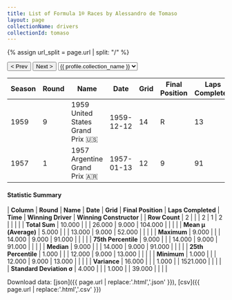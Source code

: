 ```yaml
---
title: List of Formula 1® Races by Alessandro de Tomaso
layout: page
collectionName: drivers
collectionId: tomaso
---
```


{% assign url_split = page.url | split: "/" %}
<div id="collection-navigation">
<button onclick="selector.options[selector.selectedIndex-1].value && (window.location = selector.options[selector.selectedIndex-1].value);">&lt; Prev</button>
<button onclick="selector.options[selector.selectedIndex+1].value && (window.location = selector.options[selector.selectedIndex+1].value);">Next &gt;</button>
<select id="selector" onchange="this.options[this.selectedIndex].value && (window.location = this.options[this.selectedIndex].value);">
  {% for collectionId in site.data[page.collectionName].refs %}
    {% if collectionId == page.collectionId %}
      {% assign selected = "selected" %}
    {% else %}
      {% assign selected = "" %}
    {% endif %}
    {% assign profile = site.data[page.collectionName][collectionId].profile %}
    <option value="/f1/{{ page.collectionName }}/{{ collectionId }}/{{ url_split[4] }}" {{ selected }}>{{ profile.collection_name }}</option>
  {% endfor %}
</select>
</div>

| Season | Round | Name | Date | Grid | Final Position | Laps Completed | Time | Winning Driver | Winning Constructor |
|--|--|--|--|--|--|--|--|--|--|
| 1959 | 9 | 1959 United States Grand Prix 🇺🇸 | 1959-12-12 | 14 | R | 13 |   | Bruce McLaren 🇳🇿 | Cooper-Climax 🇬🇧 |
| 1957 | 1 | 1957 Argentine Grand Prix 🇦🇷 | 1957-01-13 | 12 | 9 | 91 |   | Juan Fangio 🇦🇷 | Maserati 🇮🇹 |

#### Statistic Summary

| **Column** | **Round** | **Name** | **Date** | **Grid** | **Final Position** | **Laps Completed** | **Time** | **Winning Driver** | **Winning Constructor** |
| **Row Count** | 2 |  |  | 2 | 1 | 2 |  |  |  |
| **Total Sum** | 10.000 |  |  | 26.000 | 9.000 | 104.000 |  |  |  |
| **Mean μ (Average)** | 5.000 |  |  | 13.000 | 9.000 | 52.000 |  |  |  |
| **Maximum** | 9.000 |  |  | 14.000 | 9.000 | 91.000 |  |  |  |
| **75th Percentile** | 9.000 |  |  | 14.000 | 9.000 | 91.000 |  |  |  |
| **Median** | 9.000 |  |  | 14.000 | 9.000 | 91.000 |  |  |  |
| **25th Percentile** | 1.000 |  |  | 12.000 | 9.000 | 13.000 |  |  |  |
| **Minimum** | 1.000 |  |  | 12.000 | 9.000 | 13.000 |  |  |  |
| **Variance** | 16.000 |  |  | 1.000 |  | 1521.000 |  |  |  |
| **Standard Deviation σ** | 4.000 |  |  | 1.000 |  | 39.000 |  |  |  |

Download data: [json]({{ page.url | replace:'.html','.json' }}), [csv]({{ page.url | replace:'.html','.csv' }})
